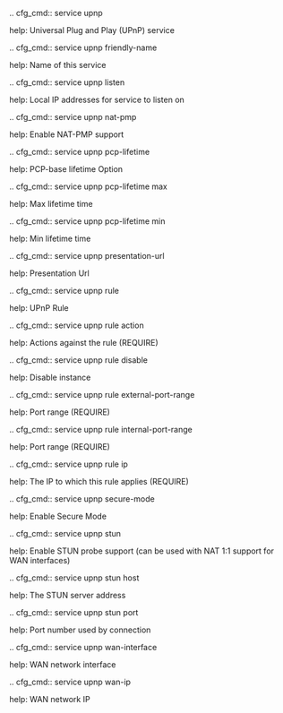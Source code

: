 .. cfg_cmd:: service upnp

help: Universal Plug and Play (UPnP) service

.. cfg_cmd:: service upnp friendly-name

help: Name of this service

.. cfg_cmd:: service upnp listen

help: Local IP addresses for service to listen on

.. cfg_cmd:: service upnp nat-pmp

help: Enable NAT-PMP support

.. cfg_cmd:: service upnp pcp-lifetime

help: PCP-base lifetime Option

.. cfg_cmd:: service upnp pcp-lifetime max

help: Max lifetime time

.. cfg_cmd:: service upnp pcp-lifetime min

help: Min lifetime time

.. cfg_cmd:: service upnp presentation-url

help: Presentation Url

.. cfg_cmd:: service upnp rule <tag>

help: UPnP Rule

.. cfg_cmd:: service upnp rule <tag> action

help: Actions against the rule (REQUIRE)

.. cfg_cmd:: service upnp rule <tag> disable

help: Disable instance

.. cfg_cmd:: service upnp rule <tag> external-port-range

help: Port range (REQUIRE)

.. cfg_cmd:: service upnp rule <tag> internal-port-range

help: Port range (REQUIRE)

.. cfg_cmd:: service upnp rule <tag> ip

help: The IP to which this rule applies (REQUIRE)

.. cfg_cmd:: service upnp secure-mode

help: Enable Secure Mode

.. cfg_cmd:: service upnp stun

help: Enable STUN probe support (can be used with NAT 1:1 support for WAN interfaces)

.. cfg_cmd:: service upnp stun host

help: The STUN server address

.. cfg_cmd:: service upnp stun port

help: Port number used by connection

.. cfg_cmd:: service upnp wan-interface

help: WAN network interface

.. cfg_cmd:: service upnp wan-ip

help: WAN network IP

